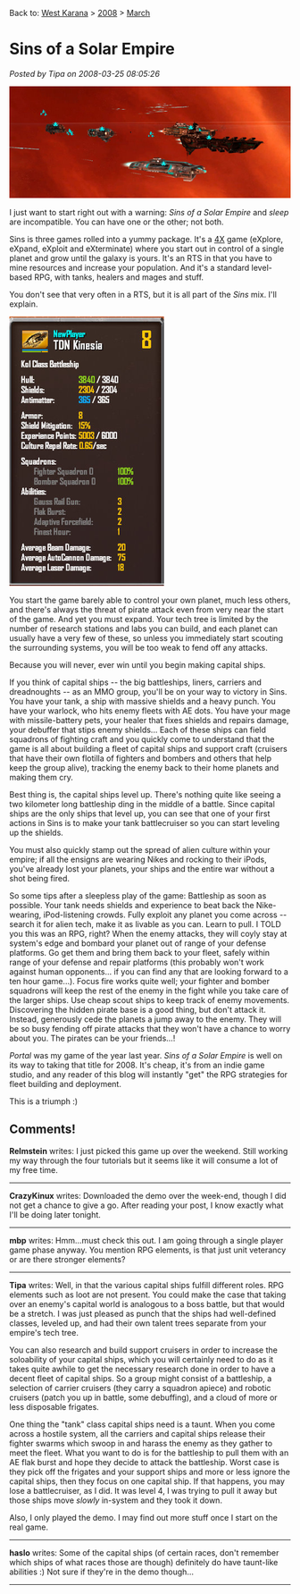 Back to: [West Karana](/posts/westkarana.md) > [2008](/posts/2008/westkarana.md) > [March](./westkarana.md)
# Sins of a Solar Empire

*Posted by Tipa on 2008-03-25 08:05:26*

![sins-of-a-solar-empire-2008-03-24-08-08-55-71.jpg](../../../uploads/2008/03/sins-of-a-solar-empire-2008-03-24-08-08-55-71.jpg)

I just want to start right out with a warning: *Sins of a Solar Empire* and *sleep* are incompatible. You can have one or the other; not both.

Sins is three games rolled into a yummy package. It's a [4X](http://en.wikipedia.org/wiki/4X) game (eXplore, eXpand, eXploit and eXterminate) where you start out in control of a single planet and grow until the galaxy is yours. It's an RTS in that you have to mine resources and increase your population. And it's a standard level-based RPG, with tanks, healers and mages and stuff.

You don't see that very often in a RTS, but it is all part of the *Sins* mix. I'll explain.

![sins-of-a-solar-empire-2008-03-25-07-45-24-70.jpg](../../../uploads/2008/03/sins-of-a-solar-empire-2008-03-25-07-45-24-70.jpg)

You start the game barely able to control your own planet, much less others, and there's always the threat of pirate attack even from very near the start of the game. And yet you must expand. Your tech tree is limited by the number of research stations and labs you can build, and each planet can usually have a very few of these, so unless you immediately start scouting the surrounding systems, you will be too weak to fend off any attacks.

Because you will never, ever win until you begin making capital ships.

If you think of capital ships -- the big battleships, liners, carriers and dreadnoughts -- as an MMO group, you'll be on your way to victory in Sins. You have your tank, a ship with massive shields and a heavy punch. You have your warlock, who hits enemy fleets with AE dots. You have your mage with missile-battery pets, your healer that fixes shields and repairs damage, your debuffer that stips enemy shields... Each of these ships can field squadrons of fighting craft and you quickly come to understand that the game is all about building a fleet of capital ships and support craft (cruisers that have their own flotilla of fighters and bombers and others that help keep the group alive), tracking the enemy back to their home planets and making them cry.

Best thing is, the capital ships level up. There's nothing quite like seeing a two kilometer long battleship ding in the middle of a battle. Since capital ships are the only ships that level up, you can see that one of your first actions in Sins is to make your tank battlecruiser so you can start leveling up the shields.

You must also quickly stamp out the spread of alien culture within your empire; if all the ensigns are wearing Nikes and rocking to their iPods, you've already lost your planets, your ships and the entire war without a shot being fired.

So some tips after a sleepless play of the game: Battleship as soon as possible. Your tank needs shields and experience to beat back the Nike-wearing, iPod-listening crowds. Fully exploit any planet you come across -- search it for alien tech, make it as livable as you can. Learn to pull. I TOLD you this was an RPG, right? When the enemy attacks, they will coyly stay at system's edge and bombard your planet out of range of your defense platforms. Go get them and bring them back to your fleet, safely within range of your defense and repair platforms (this probably won't work against human opponents... if you can find any that are looking forward to a ten hour game...). Focus fire works quite well; your fighter and bomber squadrons will keep the rest of the enemy in the fight while you take care of the larger ships. Use cheap scout ships to keep track of enemy movements. Discovering the hidden pirate base is a good thing, but don't attack it. Instead, generously cede the planets a jump away to the enemy. They will be so busy fending off pirate attacks that they won't have a chance to worry about you. The pirates can be your friends...!

*Portal* was my game of the year last year. *Sins of a Solar Empire* is well on its way to taking that title for 2008. It's cheap, it's from an indie game studio, and any reader of this blog will instantly "get" the RPG strategies for fleet building and deployment.

This is a triumph :)

## Comments!

**Relmstein** writes: I just picked this game up over the weekend. Still working my way through the four tutorials but it seems like it will consume a lot of my free time.

---

**CrazyKinux** writes: Downloaded the demo over the week-end, though I did not get a chance to give a go. After reading your post, I know exactly what I'll be doing later tonight.

---

**mbp** writes: Hmm...must check this out. I am going through a single player game phase anyway. You mention RPG elements, is that just unit veterancy or are there stronger elements?

---

**Tipa** writes: Well, in that the various capital ships fulfill different roles. RPG elements such as loot are not present. You could make the case that taking over an enemy's capital world is analogous to a boss battle, but that would be a stretch. I was just pleased as punch that the ships had well-defined classes, leveled up, and had their own talent trees separate from your empire's tech tree.

You can also research and build support cruisers in order to increase the soloability of your capital ships, which you will certainly need to do as it takes quite awhile to get the necessary research done in order to have a decent fleet of capital ships. So a group might consist of a battleship, a selection of carrier cruisers (they carry a squadron apiece) and robotic cruisers (patch you up in battle, some debuffing), and a cloud of more or less disposable frigates.

One thing the "tank" class capital ships need is a taunt. When you come across a hostile system, all the carriers and capital ships release their fighter swarms which swoop in and harass the enemy as they gather to meet the fleet. What you want to do is for the battleship to pull them with an AE flak burst and hope they decide to attack the battleship. Worst case is they pick off the frigates and your support ships and more or less ignore the capital ships, then they focus on one capital ship. If that happens, you may lose a battlecruiser, as I did. It was level 4, I was trying to pull it away but those ships move *slowly* in-system and they took it down.

Also, I only played the demo. I may find out more stuff once I start on the real game.

---

**haslo** writes: Some of the capital ships (of certain races, don't remember which ships of what races those are though) definitely do have taunt-like abilities :) Not sure if they're in the demo though...

---


